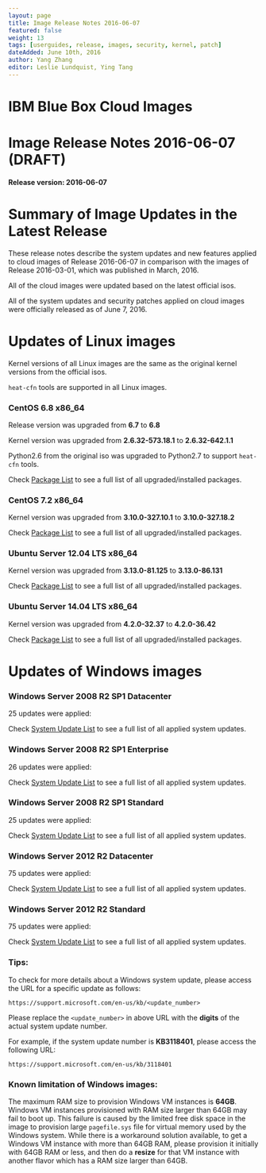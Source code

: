 ```yaml
---
layout: page
title: Image Release Notes 2016-06-07
featured: false
weight: 13
tags: [userguides, release, images, security, kernel, patch]
dateAdded: June 10th, 2016
author: Yang Zhang
editor: Leslie Lundquist, Ying Tang
---
```


# **IBM Blue Box Cloud Images**

# Image Release Notes 2016-06-07 (DRAFT)

#### Release version: 2016-06-07

# **Summary of Image Updates in the Latest Release**

These release notes describe the system updates and new features applied to cloud images of Release 2016-06-07 in comparison with the images of Release 2016-03-01, which was published in March, 2016.

All of the cloud images were updated based on the latest official isos.

All of the system updates and security patches applied on cloud images were officially released as of June 7, 2016.

# **Updates of Linux images**

Kernel versions of all Linux images are the same as the original kernel versions from the official isos.

`heat-cfn` tools are supported in all Linux images.

### **CentOS 6.8 x86_64**

Release version was upgraded from **6.7** to **6.8**

Kernel version was upgraded from **2.6.32-573.18.1** to **2.6.32-642.1.1**

Python2.6 from the original iso was upgraded to Python2.7 to support `heat-cfn` tools.

Check [Package List](../image_patch_list_20160607/centos-6.8.txt) to see a full list of all upgraded/installed packages.

### **CentOS 7.2 x86_64**

Kernel version was upgraded from **3.10.0-327.10.1** to **3.10.0-327.18.2**

Check [Package List](../image_patch_list_20160607/centos-7.2.txt) to see a full list of all upgraded/installed packages.

### **Ubuntu Server 12.04 LTS x86_64**

Kernel version was upgraded from **3.13.0-81.125** to **3.13.0-86.131**

Check [Package List](../image_patch_list_20160607/ubuntu-12.04.txt) to see a full list of all upgraded/installed packages.

### **Ubuntu Server 14.04 LTS x86_64**

Kernel version was upgraded from **4.2.0-32.37** to **4.2.0-36.42**

Check [Package List](../image_patch_list_20160607/ubuntu-14.04.txt) to see a full list of all upgraded/installed packages.


# **Updates of Windows images**

### **Windows Server 2008 R2 SP1 Datacenter**

25 updates were applied:

Check [System Update List](../image_patch_list_20160607/win-2008-r2-datacenter.txt) to see a full list of all applied system updates.

### **Windows Server 2008 R2 SP1 Enterprise**

26 updates were applied:

Check [System Update List](../image_patch_list_20160607/win-2008-r2-enterprise.txt) to see a full list of all applied system updates.

### **Windows Server 2008 R2 SP1 Standard**

25 updates were applied:

Check [System Update List](../image_patch_list_20160607/win-2008-r2-standard.txt) to see a full list of all applied system updates.

### **Windows Server 2012 R2 Datacenter**

75 updates were applied:

Check [System Update List](../image_patch_list_20160607/win-2012r2-datacenter.txt) to see a full list of all applied system updates.

### **Windows Server 2012 R2 Standard**

75 updates were applied:

Check [System Update List](../image_patch_list_20160607/win-2012r2-standard.txt) to see a full list of all applied system updates.

### **Tips:**

To check for more details about a Windows system update, please access the URL for a specific update as follows:

```
https://support.microsoft.com/en-us/kb/<update_number>
```

Please replace the `<update_number>` in above URL with the **digits** of the actual system update number.

For example, if the system update number is **KB3118401**, please access the following URL:

```
https://support.microsoft.com/en-us/kb/3118401
```

### **Known limitation of Windows images:**

The maximum RAM size to provision Windows VM instances is **64GB**. Windows VM instances provisioned with RAM size larger than 64GB may fail to boot up. This failure is caused by the limited free disk space in the image to provision large `pagefile.sys` file for virtual memory used by the Windows system. While there is a workaround solution available, to get a Windows VM instance with more than 64GB RAM, please provision it initially with 64GB RAM or less, and then do a **resize** for that VM instance with another flavor which has a RAM size larger than 64GB.


